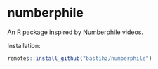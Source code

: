 # numberphile
An R package inspired by Numberphile videos.

Installation:
```R
remotes::install_github("bastihz/numberphile")
```
